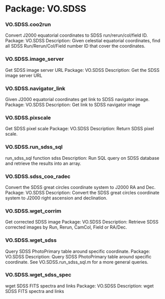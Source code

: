 # Package: VO.SDSS


### VO.SDSS.coo2run

Convert J2000 equatorial coordinates to SDSS run/rerun/col/field ID. Package: VO.SDSS Description: Given celestial equatorial coordinates, find all SDSS Run/Rerun/Col/Field number ID that cover the coordinates.


### VO.SDSS.image_server

Get SDSS image server URL Package: VO.SDSS Description: Get the SDSS image server URL


### VO.SDSS.navigator_link

Given J2000 equatorial coordinates get link to SDSS navigator image. Package: VO.SDSS Description: Get link to SDSS navigator image


### VO.SDSS.pixscale

Get SDSS pixel scale Package: VO.SDSS Description: Return SDSS pixel scale.


### VO.SDSS.run_sdss_sql

run_sdss_sql function                                               sdss Description: Run SQL query on SDSS database and retrieve the results into an array.


### VO.SDSS.sdss_coo_radec

Convert the SDSS great circles coordinate system to J2000 RA and Dec. Package: VO.SDSS Description: Convert the SDSS great circles coordinate system to J2000 right ascension and declination.


### VO.SDSS.wget_corrim

Get corrected SDSS image Package: VO.SDSS Description: Retrieve SDSS corrected images by Run, Rerun, CamCol, Field or RA/Dec.


### VO.SDSS.wget_sdss

Query SDSS PhotoPrimary table around specific coordinate. Package: VO.SDSS Description: Query SDSS PhotoPrimary table around specific coordinate. See VO.SDSS.run_sdss_sql.m for a more general queries.


### VO.SDSS.wget_sdss_spec

wget SDSS FITS spectra and links Package: VO.SDSS Description: wget SDSS FITS spectra and links


